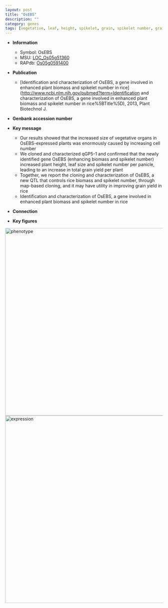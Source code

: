 ```yaml
---
layout: post
title: "OsEBS"
description: ""
category: genes
tags: [vegetative, leaf, height, spikelet, grain, spikelet number, grain yield, biomass, panicle, yield]
---
```


* **Information**  
    + Symbol: OsEBS  
    + MSU: [LOC_Os05g51360](http://rice.plantbiology.msu.edu/cgi-bin/ORF_infopage.cgi?orf=LOC_Os05g51360)  
    + RAPdb: [Os05g0591400](http://rapdb.dna.affrc.go.jp/viewer/gbrowse_details/irgsp1?name=Os05g0591400)  

* **Publication**  
    + [Identification and characterization of OsEBS, a gene involved in enhanced plant biomass and spikelet number in rice](http://www.ncbi.nlm.nih.gov/pubmed?term=Identification and characterization of OsEBS, a gene involved in enhanced plant biomass and spikelet number in rice%5BTitle%5D), 2013, Plant Biotechnol J.

* **Genbank accession number**  

* **Key message**  
    + Our results showed that the increased size of vegetative organs in OsEBS-expressed plants was enormously caused by increasing cell number
    + We cloned and characterized qGP5-1 and confirmed that the newly identified gene OsEBS (enhancing biomass and spikelet number) increased plant height, leaf size and spikelet number per panicle, leading to an increase in total grain yield per plant
    + Together, we report the cloning and characterization of OsEBS, a new QTL that controls rice biomass and spikelet number, through map-based cloning, and it may have utility in improving grain yield in rice
    + Identification and characterization of OsEBS, a gene involved in enhanced plant biomass and spikelet number in rice

* **Connection**  

* **Key figures**  
<img src="http://ricencode.github.io/images/OsEBS.pheno.png" alt="phenotype"  style="width: 600px;"/>

<img src="http://ricencode.github.io/images/OsEBS.exp.png" alt="expression"  style="width: 600px;"/>



